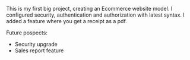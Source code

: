 This is my first big project, creating an Ecommerce website model. I configured security, authentication and authorization with latest syntax. I added a feature where you get a receipt as a pdf.

Future pospects:
* Security upgrade
* Sales report feature
